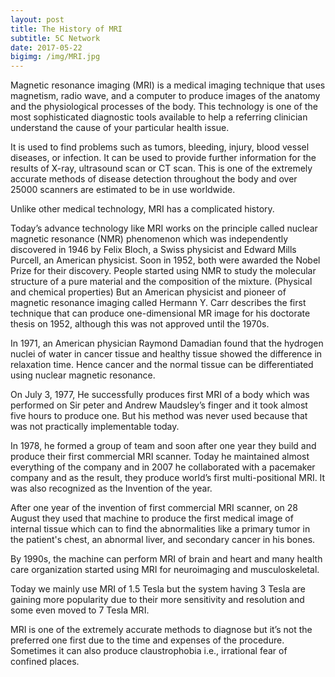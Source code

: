 ```yaml
---
layout: post
title: The History of MRI
subtitle: 5C Network 
date: 2017-05-22 
bigimg: /img/MRI.jpg
---
```


Magnetic resonance imaging (MRI) is a medical imaging technique that uses magnetism, radio wave, and a computer to produce images of the anatomy and the physiological processes of the body. This technology is one of the most sophisticated diagnostic tools available to help a referring clinician understand the cause of your particular health issue. 

 It is used to find problems such as tumors, bleeding, injury, blood vessel diseases, or infection. It can be used to provide further information for the results of X-ray, ultrasound scan or CT scan. This is one of the extremely accurate methods of disease detection throughout the body and over 25000 scanners are estimated to be in use worldwide. 

Unlike other medical technology, MRI has a complicated history.

Today’s advance technology like MRI works on the principle called nuclear magnetic resonance (NMR) phenomenon which was independently discovered in 1946 by Felix Bloch, a Swiss physicist and Edward Mills Purcell, an American physicist. Soon in 1952, both were awarded the Nobel Prize for their discovery. People started using NMR to study the molecular structure of a pure material and the composition of the mixture. (Physical and chemical properties) But an American physicist and pioneer of magnetic resonance imaging called Hermann Y. Carr describes the first technique that can produce one-dimensional MR image for his doctorate thesis on 1952, although this was not approved until the 1970s.

In 1971, an American physician Raymond Damadian found that the hydrogen nuclei of water in cancer tissue and healthy tissue showed the difference in relaxation time. Hence cancer and the normal tissue can be differentiated using nuclear magnetic resonance. 

On July 3, 1977, He successfully produces first MRI of a body which was performed on Sir peter and Andrew Maudsley’s finger and it took almost five hours to produce one. But his method was never used because that was not practically implementable today. 

In 1978, he formed a group of team and soon after one year they build and produce their first commercial MRI scanner. Today he maintained almost everything of the company and in 2007 he collaborated with a pacemaker company and as the result, they produce world’s first multi-positional MRI. It was also recognized as the Invention of the year.

After one year of the invention of first commercial MRI scanner, on 28 August they used that machine to produce the first medical image of internal tissue which can to find the abnormalities like a primary tumor in the patient's chest, an abnormal liver, and secondary cancer in his bones. 

By 1990s, the machine can perform MRI of brain and heart and many health care organization started using MRI for neuroimaging and musculoskeletal. 

Today we mainly use MRI of 1.5 Tesla but the system having 3 Tesla are gaining more popularity due to their more sensitivity and resolution and some even moved to 7 Tesla MRI. 

MRI is one of the extremely accurate methods to diagnose but it’s not the preferred one first due to the time and expenses of the procedure. Sometimes it can also produce claustrophobia i.e., irrational fear of confined places.

